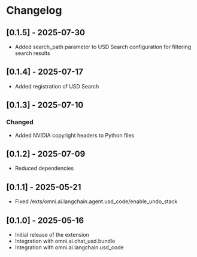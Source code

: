 # Changelog

## [0.1.5] - 2025-07-30
- Added search_path parameter to USD Search configuration for filtering search results

## [0.1.4] - 2025-07-17
- Added registration of USD Search

## [0.1.3] - 2025-07-10

### Changed
- Added NVIDIA copyright headers to Python files

## [0.1.2] - 2025-07-09
- Reduced dependencies

## [0.1.1] - 2025-05-21
- Fixed /exts/omni.ai.langchain.agent.usd_code/enable_undo_stack

## [0.1.0] - 2025-05-16
- Initial release of the extension
- Integration with omni.ai.chat_usd.bundle
- Integration with omni.ai.langchain.usd_code